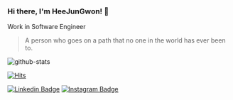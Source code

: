 ### Hi there, I'm HeeJunGwon! 👋


Work in Software Engineer 

> A person who goes on a path that no one in the world has ever been to.

![github-stats](https://github-readme-stats.vercel.app/api?username=GwonHeeJun&count_private=true&theme=algolia)

[![Hits](https://hits.seeyoufarm.com/api/count/incr/badge.svg?url=https%3A%2F%2Fgithub.com%2FGwonHeeJun)](https://hits.seeyoufarm.com) 

[![Linkedin Badge](https://img.shields.io/badge/-LinkedIn-blue?style=flat-square&logo=Linkedin&logoColor=white&link=https://www.linkedin.com/in/seong-yun-byeon-8183a8113/)](https://www.linkedin.com/in/heejun-gwon-58014917b/) 
[![Instagram Badge](https://img.shields.io/badge/-Instagram-dd2a7b?style=flat-square&logo=instagram&logoColor=white&link=https://www.instagram.com/data.scientist/)](https://www.instagram.com/june.gwon/) 
